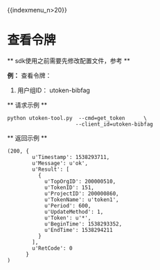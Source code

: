{{indexmenu_n>20}}

# 查看令牌

\*\* sdk使用之前需要先修改配置文件，参考[](/management_monitor/utoken/sdk/prerequisites)
\*\*

**例：** 查看令牌：

1.  用户组ID： utoken-bibfag

\*\* 请求示例 \*\*

    python utoken-tool.py  --cmd=get_token      \
                          --client_id=utoken-bibfag

\*\* 返回示例 \*\*

    (200, {
            u'Timestamp': 1538293711, 
            u'Message': u'ok', 
            u'Result': [
              {
                u'TopOrgID': 200000510, 
                u'TokenID': 151, 
                u'ProjectID': 200000860, 
                u'TokenName': u'token1', 
                u'Period': 600, 
                u'UpdateMethod': 1, 
                u'Token': u'*', 
                u'BeginTime': 1538293352, 
                u'EndTime': 1538294211
              }
            ], 
            u'RetCode': 0
          }
    )
